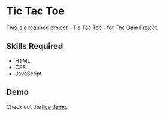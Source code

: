 # Tic Tac Toe

This is a required project - Tic Tac Toe - for [The Odin Project](https://www.theodinproject.com/).

## Skills Required
- HTML
- CSS
- JavaScript

## Demo
Check out the [live demo](https://sjdumas.github.io/tic-tac-toe).
